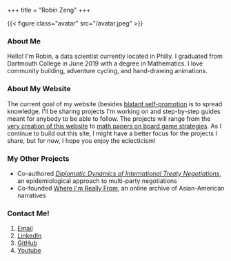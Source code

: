 +++
title = "Robin Zeng"
+++

{{< figure class="avatar" src="/avatar.jpeg" >}}

### About Me

Hello! I'm Robin, a data scientist currently located in Philly. I graduated from Dartmouth College in June 2019 with a degree in Mathematics. I love community building, adventure cycling, and hand-drawing animations. 


### About My Website

The current goal of my website (besides <a href="https://www.robinzen.com/resume" target="_blank">blatant self-promotion</a> is to spread knowledge. I'll be sharing projects I'm working on and step-by-step guides meant for anybody to be able to follow. The projects will range from the <a href="https://www.robinzen.com/how-to-build-a-free-website" target="_blank">very creation of this website</a> to <a href="https://www.robinzen.com/the-math-of-camel-up" target="_blank">math papers on board game strategies</a>. As I continue to build out this site, I might have a better focus for the projects I share, but for now, I hope you enjoy the eclecticism! 


### My Other Projects

* Co-authored <a href="https://journals.calstate.edu/pump/article/view/1920/2044" target="_blank">*Diplomatic Dynamics of International Treaty Negotiations*</a>, an epidemiological approach to multi-party negotiations
* Co-founded <a href="https://www.whereimreallyfrom.com" target="_blank">Where I'm Really From</a>, an online archive of Asian-American narratives


### Contact Me! 

1. <a href="mailto:robinzeng1@gmail.com" target="_blank">Email</a>
2. [LinkedIn](https://www.linkedin.com/in/robinzeng1/)
3. [GitHub](https://github.com/robinzng)
4. [Youtube](#)
<!-- 
useful code snippets

<details>
<summary><h2>The hackneyed blog post intro</h2></summary>
<br>

</details> 

-->